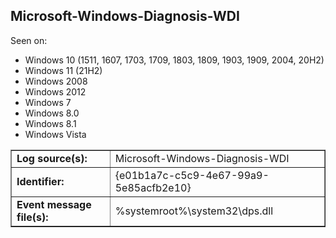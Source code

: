 ## Microsoft-Windows-Diagnosis-WDI

Seen on:
* Windows 10 (1511, 1607, 1703, 1709, 1803, 1809, 1903, 1909, 2004, 20H2)
* Windows 11 (21H2)
* Windows 2008
* Windows 2012
* Windows 7
* Windows 8.0
* Windows 8.1
* Windows Vista

<table border="1" class="docutils">
  <tbody>
    <tr>
      <td><b>Log source(s):</b></td>
      <td>Microsoft-Windows-Diagnosis-WDI</td>
    </tr>
    <tr>
      <td><b>Identifier:</b></td>
      <td>{e01b1a7c-c5c9-4e67-99a9-5e85acfb2e10}</td>
    </tr>
    <tr>
      <td><b>Event message file(s):</b></td>
      <td>%systemroot%\system32\dps.dll</td>
    </tr>
  </tbody>
</table>

&nbsp;

